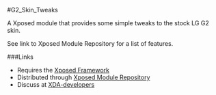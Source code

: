 #G2_Skin_Tweaks

A Xposed module that provides some simple tweaks to the stock LG G2 skin.

See link to Xposed Module Repository for a list of features.

###Links

- Requires the [Xposed Framework](http://forum.xda-developers.com/xposed/framework-xposed-rom-modding-modifying-t1574401)
- Distributed through [Xposed Module Repository](http://repo.xposed.info/module/com.gmail.alexellingsen.g2skintweaks) 
- Discuss at [XDA-developers](http://forum.xda-developers.com/xposed/modules/mod-g2-skin-tweaks-lg-g2-t2723584)
